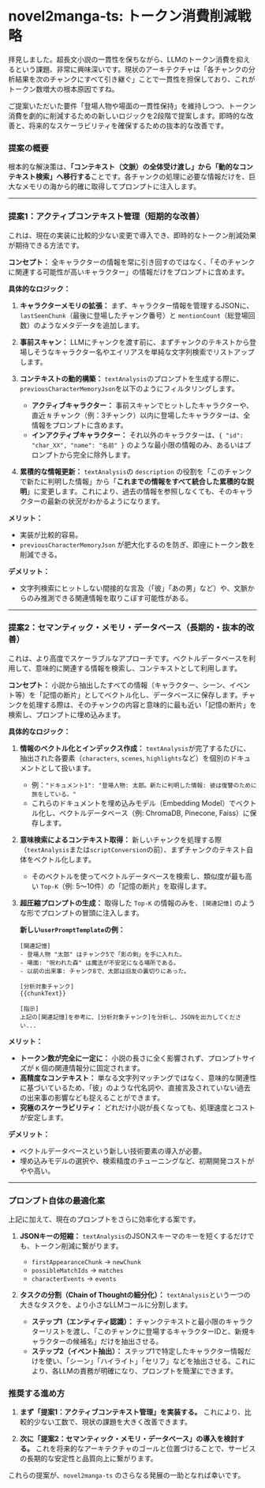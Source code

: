 # novel2manga-ts: トークン消費削減戦略

拝見しました。超長文小説の一貫性を保ちながら、LLMのトークン消費を抑えるという課題、非常に興味深いです。現状のアーキテクチャは「各チャンクの分析結果を次のチャンクにすべて引き継ぐ」ことで一貫性を担保しており、これがトークン数増大の根本原因ですね。

ご提案いただいた要件「登場人物や場面の一貫性保持」を維持しつつ、トークン消費を劇的に削減するための新しいロジックを2段階で提案します。即時的な改善と、将来的なスケーラビリティを確保するための抜本的な改善です。

### 提案の概要

根本的な解決策は、**「コンテキスト（文脈）の全体受け渡し」から「動的なコンテキスト検索」へ移行する**ことです。各チャンクの処理に必要な情報だけを、巨大なメモリの海から的確に取得してプロンプトに注入します。

---

### 提案1：アクティブコンテキスト管理（短期的な改善）

これは、現在の実装に比較的少ない変更で導入でき、即時的なトークン削減効果が期待できる方法です。

**コンセプト：**
全キャラクターの情報を常に引き回すのではなく、「そのチャンクに関連する可能性が高いキャラクター」の情報だけをプロンプトに含めます。

**具体的なロジック：**

1.  **キャラクターメモリの拡張：**
    まず、キャラクター情報を管理するJSONに、`lastSeenChunk`（最後に登場したチャンク番号）と `mentionCount`（総登場回数）のようなメタデータを追加します。

2.  **事前スキャン：**
    LLMにチャンクを渡す前に、まずチャンクのテキストから登場しそうなキャラクター名やエイリアスを単純な文字列検索でリストアップします。

3.  **コンテキストの動的構築：**
    `textAnalysis`のプロンプトを生成する際に、`previousCharacterMemoryJson`を以下のようにフィルタリングします。
    *   **アクティブキャラクター：** 事前スキャンでヒットしたキャラクターや、直近 `N` チャンク（例：3チャンク）以内に登場したキャラクターは、全情報をプロンプトに含めます。
    *   **インアクティブキャラクター：** それ以外のキャラクターは、`{ "id": "char_XX", "name": "名前" }` のような最小限の情報のみ、あるいはプロンプトから完全に除外します。

4.  **累積的な情報更新：**
    `textAnalysis`の `description` の役割を「このチャンクで新たに判明した情報」から「**これまでの情報をすべて統合した累積的な説明**」に変更します。これにより、過去の情報を参照しなくても、そのキャラクターの最新の状況がわかるようになります。

**メリット：**
*   実装が比較的容易。
*   `previousCharacterMemoryJson` が肥大化するのを防ぎ、即座にトークン数を削減できる。

**デメリット：**
*   文字列検索にヒットしない間接的な言及（「彼」「あの男」など）や、文脈からのみ推測できる関連情報を取りこぼす可能性がある。

---

### 提案2：セマンティック・メモリ・データベース（長期的・抜本的改善）

これは、より高度でスケーラブルなアプローチです。ベクトルデータベースを利用して、意味的に関連する情報を検索し、コンテキストとして利用します。

**コンセプト：**
小説から抽出したすべての情報（キャラクター、シーン、イベント等）を「記憶の断片」としてベクトル化し、データベースに保存します。チャンクを処理する際は、そのチャンクの内容と意味的に最も近い「記憶の断片」を検索し、プロンプトに埋め込みます。

**具体的なロジック：**

1.  **情報のベクトル化とインデックス作成：**
    `textAnalysis`が完了するたびに、抽出された各要素（`characters`, `scenes`, `highlights`など）を個別のドキュメントとして扱います。
    *   例：`"ドキュメント1": "登場人物: 太郎。新たに判明した情報: 彼は復讐のために旅をしている。"`
    *   これらのドキュメントを埋め込みモデル（Embedding Model）でベクトル化し、ベクトルデータベース（例: ChromaDB, Pinecone, Faiss）に保存します。

2.  **意味検索によるコンテキスト取得：**
    新しいチャンクを処理する際（`textAnalysis`または`scriptConversion`の前）、まずチャンクのテキスト自体をベクトル化します。
    *   そのベクトルを使ってベクトルデータベースを検索し、類似度が最も高い `Top-K`（例: 5〜10件）の「記憶の断片」を取得します。

3.  **超圧縮プロンプトの生成：**
    取得した `Top-K` の情報のみを、`[関連記憶]` のような形でプロンプトの冒頭に注入します。

    **新しい`userPromptTemplate`の例：**
    ```
    [関連記憶]
    - 登場人物 "太郎" はチャンク5で「影の剣」を手に入れた。
    - 場面: "呪われた森" は魔法が不安定になる場所である。
    - 以前の出来事: チャンク8で、太郎は旧友の裏切りにあった。

    [分析対象チャンク]
    {{chunkText}}

    [指示]
    上記の[関連記憶]を参考に、[分析対象チャンク]を分析し、JSONを出力してください...
    ```

**メリット：**
*   **トークン数が完全に一定に：** 小説の長さに全く影響されず、プロンプトサイズが `K` 個の関連情報分に固定されます。
*   **高精度なコンテキスト：** 単なる文字列マッチングではなく、意味的な関連性に基づいているため、「彼」のような代名詞や、直接言及されていない過去の出来事の影響なども捉えることができます。
*   **究極のスケーラビリティ：** どれだけ小説が長くなっても、処理速度とコストが安定します。

**デメリット：**
*   ベクトルデータベースという新しい技術要素の導入が必要。
*   埋め込みモデルの選択や、検索精度のチューニングなど、初期開発コストがやや高い。

---

### プロンプト自体の最適化案

上記に加えて、現在のプロンプトをさらに効率化する案です。

1.  **JSONキーの短縮：**
    `textAnalysis`のJSONスキーマのキーを短くするだけでも、トークン削減に繋がります。
    *   `firstAppearanceChunk` -> `newChunk`
    *   `possibleMatchIds` -> `matches`
    *   `characterEvents` -> `events`

2.  **タスクの分割（Chain of Thoughtの細分化）：**
    `textAnalysis`という一つの大きなタスクを、より小さなLLMコールに分割します。
    *   **ステップ1（エンティティ認識）：** チャンクテキストと最小限のキャラクターリストを渡し、「このチャンクに登場するキャラクターIDと、新規キャラクターの候補名」だけを抽出させる。
    *   **ステップ2（イベント抽出）：** ステップ1で特定したキャラクター情報だけを使い、「シーン」「ハイライト」「セリフ」などを抽出させる。これにより、各LLMの責務が明確になり、プロンプトを簡潔にできます。

### 推奨する進め方

1.  **まず「提案1：アクティブコンテキスト管理」を実装する。**
    これにより、比較的少ない工数で、現状の課題を大きく改善できます。

2.  **次に「提案2：セマンティック・メモリ・データベース」の導入を検討する。**
    これを将来的なアーキテクチャのゴールと位置づけることで、サービスの長期的な安定性と品質向上に繋がります。

これらの提案が、`novel2manga-ts` のさらなる発展の一助となれば幸いです。
